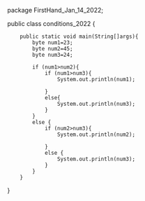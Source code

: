 package FirstHand_Jan_14_2022;

public class conditions_2022 {

	    public static void main(String[]args){
	        byte num1=23;
	        byte num2=45;
	        byte num3=24;

	        if (num1>num2){
	            if (num1>num3){
	                System.out.println(num1);

	            }
	            else{
	                System.out.println(num3);
	            }
	        }
	        else {
	            if (num2>num3){
	                System.out.println(num2);

	            }
	            else {
	                System.out.println(num3);
	            }
	        }
	    }

}
